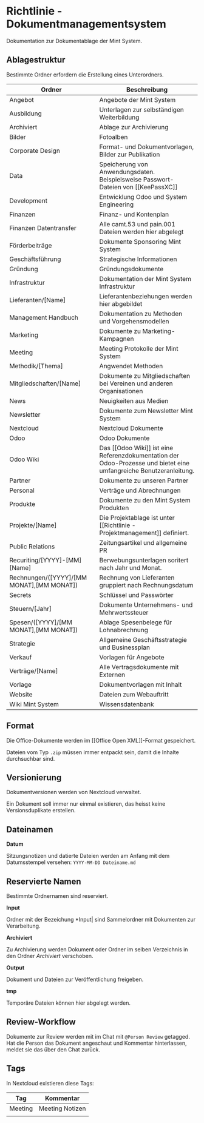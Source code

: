 # Richtlinie - Dokumentmanagementsystem

Dokumentation zur Dokumentablage der Mint System.

## Ablagestruktur

Bestimmte Ordner erfordern die Erstellung eines Unterordners.

| Ordner                                    | Beschreibung                                                                                                       |
| ----------------------------------------- | ------------------------------------------------------------------------------------------------------------------ |
| Angebot                                   | Angebote der Mint System                                                                                           |
| Ausbildung                                | Unterlagen zur selbständigen Weiterbildung                                                                         |
| Archiviert                                | Ablage zur Archivierung                                                                                            |
| Bilder                                    | Fotoalben                                                                                                          |
| Corporate Design                          | Format- und Dokumentvorlagen, Bilder zur Publikation                                                               |
| Data                                      | Speicherung von Anwendungsdaten.  Beispielsweise Passwort-Dateien von [[KeePassXC]]                                |
| Development                               | Entwicklung Odoo und System Engineering                                                                            |
| Finanzen                                  | Finanz- und Kontenplan                                                                                             |
| Finanzen Datentransfer                    | Alle camt.53 und pain.001 Dateien werden hier abgelegt                                                             |
| Förderbeiträge                            | Dokumente Sponsoring Mint System                                                                                   |
| Geschäftsführung                          | Strategische Informationen                                                                                         |
| Gründung                                  | Gründungsdokumente                                                                                                 |
| Infrastruktur                             | Dokumentation der Mint System Infrastruktur                                                                        |
| Lieferanten/[Name]                        | Lieferantenbeziehungen werden hier abgebildet                                                                      |
| Management Handbuch                       | Dokumentation zu Methoden und Vorgehensmodellen                                                                    |
| Marketing                                 | Dokumente zu Marketing-Kampagnen                                                                                   |
| Meeting                                   | Meeting Protokolle der Mint System                                                                                 |
| Methodik/[Thema]                          | Angwendet Methoden                                                                                                 |
| Mitgliedschaften/[Name]                   | Dokumente zu Mitgliedschaften bei Vereinen und anderen Organisationen                                              |
| News                                      | Neuigkeiten aus Medien                                                                                             |
| Newsletter                                | Dokumente zum Newsletter Mint System                                                                               |
| Nextcloud                                 | Nextcloud Dokumente                                                                                                |
| Odoo                                      | Odoo Dokumente                                                                                                     |
| Odoo Wiki                                 | Das [[Odoo Wiki]] ist eine Referenzdokumentation der Odoo-Prozesse und bietet eine umfangreiche Benutzeranleitung. |
| Partner                                   | Dokumente zu unseren Partner                                                                                       |
| Personal                                  | Verträge und Abrechnungen                                                                                          |
| Produkte                                  | Dokumente zu den Mint System Produkten                                                                             |
| Projekte/[Name]                           | Die Projektablage ist unter [[Richtlinie - Projektmanagement]] definiert.                                          |
| Public Relations                          | Zeitungsartikel und allgemeine PR                                                                                  |
| Recuriting/[YYYY]-[MM] [Name]             | Berwebungsunterlagen soritert nach Jahr und Monat.                                                                 |
| Rechnungen/([YYYY]/[MM MONAT],[MM MONAT]) | Rechnung von Lieferanten gruppiert nach Rechnungsdatum                                                             |
| Secrets                                   | Schlüssel und Passwörter                                                                                           |
| Steuern/[Jahr]                            | Dokumente Unternehmens- und Mehrwertssteuer                                                                        |
| Spesen/([YYYY]/[MM MONAT],[MM MONAT])     | Ablage Spesenbelege für Lohnabrechnung                                                                             |
| Strategie                                 | Allgemeine Geschäftsstrategie und Businessplan                                                                     |
| Verkauf                                   | Vorlagen für Angebote                                                                                              |
| Verträge/[Name]                           | Alle Vertragsdokumente mit Externen                                                                                |
| Vorlage                                   | Dokumentvorlagen mit Inhalt                                                                                        |
| Website                                   | Dateien zum Webauftritt                                                                                            |
| Wiki Mint System                          | Wissensdatenbank                                                                                                   |

## Format

Die Office-Dokumente werden im [[Office Open XML]]-Format gespeichert.

Dateien vom Typ `.zip` müssen immer entpackt sein, damit die Inhalte durchsuchbar sind.

## Versionierung

Dokumentversionen werden von Nextcloud verwaltet.

Ein Dokument soll immer nur einmal existieren, das heisst keine Versionsduplikate erstellen.

## Dateinamen

**Datum**

Sitzungsnotizen und datierte Dateien werden am Anfang mit dem Datumsstempel versehen: `YYYY-MM-DD Dateiname.md`

## Reservierte Namen

Bestimmte Ordnernamen sind reserviert.

**Input**

Ordner mit der Bezeichung *Input| sind Sammelordner mit Dokumenten zur Verarbeitung.

**Archiviert**

Zu Archivierung werden Dokument oder Ordner im selben Verzeichnis in den Ordner *Archiviert* verschoben.

**Output**

Dokument und Dateien zur Veröffentlichung freigeben.

**tmp**

Temporäre Dateien können hier abgelegt werden.

## Review-Workflow

Dokumente zur Review werden mit im Chat mit `@Person Review` getagged. Hat die Person das Dokument angeschaut und Kommentar hinterlassen, meldet sie das über den Chat zurück.

## Tags

In Nextcloud existieren diese Tags:

| Tag     | Kommentar       |
| ------- | --------------- |
| Meeting | Meeting Notizen |
|         |                 |